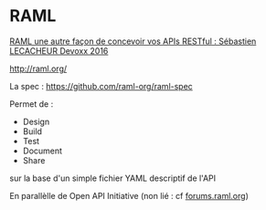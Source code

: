 # RAML

[RAML une autre façon de concevoir vos APIs RESTful : Sébastien LECACHEUR Devoxx 2016](https://www.youtube.com/watch?v=4oLUXZXUZYc)

http://raml.org/

La spec : https://github.com/raml-org/raml-spec

Permet de :
- Design
- Build
- Test
- Document
- Share

sur la base d'un simple fichier YAML descriptif de l'API

En parallèlle de Open API Initiative (non lié : cf [forums.raml.org](http://forums.raml.org/t/what-happens-with-raml-in-light-of-oai/1109/5))
